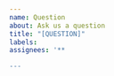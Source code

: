 ```yaml
---
name: Question
about: Ask us a question
title: "[QUESTION]"
labels:
assignees: '**

---
```


<!--

Have a descriptive title.
Consult documentation before asking the question.
Try to be concise.
Try to give enough information.
  - What were you trying to do?
  - What happened?
Try not to ask rhetorical questions

If it is installation related, what is your OS? Python version? NumPy version? SciPy version?

Please note that some questions may take a long time to get answered.

For general guideline on asking questions, see https://stackoverflow.com/help/how-to-ask.

-->
